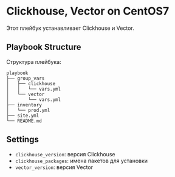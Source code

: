 # Clickhouse, Vector on CentOS7

Этот плейбук устанавливает Clickhouse и Vector. 

## Playbook Structure

Структура плейбука:

```
playbook
├── group_vars
│   ├── clickhouse
│   │   └── vars.yml
│   └── vector
│       └── vars.yml
├── inventory
│   └── prod.yml
├── site.yml
└── README.md
```

## Settings

- `clickhouse_version`: версия Clickhouse
- `clickhouse_packages`: имена пакетов для установки
- `vector_version`: версия Vector
